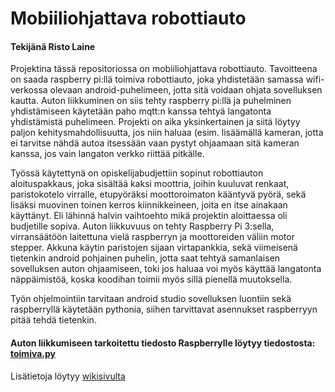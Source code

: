 # Mobiiliohjattava robottiauto

#### Tekijänä Risto Laine

Projektina tässä repositoriossa on mobiiliohjattava robottiauto. Tavoitteena on saada raspberry pi:llä toimiva robottiauto, joka yhdistetään samassa wifi-verkossa olevaan android-puhelimeen, jotta sitä voidaan ohjata sovelluksen kautta. Auton liikkuminen on siis tehty raspberry pi:llä ja puhelminen yhdistämiseen käytetään paho mqtt:n kanssa tehtyä langatonta yhdistämistä puhelimeen. Projekti on aika yksinkertainen ja siitä löytyy paljon kehitysmahdollisuutta, jos niin haluaa (esim. lisäämällä kameran, jotta ei tarvitse nähdä autoa itsessään vaan pystyt ohjaamaan sitä kameran kanssa, jos vain langaton verkko riittää pitkälle. 

Työssä käytettynä on opiskelijabudjettiin sopinut robottiauton aloituspakkaus, joka sisältää kaksi moottria, joihin kuuluvat renkaat, paristokotelo virralle, etupyöräksi moottoroimaton kääntyvä pyörä, sekä lisäksi muovinen toinen kerros kiinnikkeineen, joita en itse ainakaan käyttänyt. Eli lähinnä halvin vaihtoehto mikä projektin aloittaessa oli budjetille sopiva. Auton liikkuvuus on tehty Raspberry Pi 3:sella, virransäätöön laitettuna vielä raspberryn ja moottoreiden väliin motor stepper. Akkuna käytin paristojen sijaan virtapankkia, sekä viimeisenä tietenkin android pohjainen puhelin, jotta saat tehtyä samanlaisen sovelluksen auton ohjaamiseen, toki jos haluaa voi myös käyttää langatonta näppäimistöä, koska koodihan toimii myös sillä pienellä muutoksella.

Työn ohjelmointiin tarvitaan android studio sovelluksen luontiin sekä raspberryllä käytetään pythonia, siihen tarvittavat asennukset raspberryyn pitää tehdä tietenkin. 


#### Auton liikkumiseen tarkoitettu tiedosto Raspberrylle löytyy tiedostosta: [toimiva.py]()

Lisätietoja löytyy [wikisivulta](https://github.com/K1516/RobotCar1/wiki)
